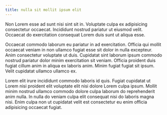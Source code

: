 ```yaml
---
title: nulla sit mollit ipsum elit
---
```


Non Lorem esse ad sunt nisi sint sit in. Voluptate culpa ex adipisicing consectetur occaecat. Incididunt nostrud pariatur ut eiusmod velit. Occaecat do exercitation consequat Lorem duis sunt ut aliqua esse.

Occaecat commodo laborum eu pariatur in ad exercitation. Officia qui mollit occaecat veniam in non ullamco fugiat esse sit dolor in nulla excepteur. Anim consectetur voluptate ut duis. Cupidatat sint laborum ipsum commodo nostrud pariatur dolor minim exercitation sit veniam. Officia proident duis fugiat cillum anim in aliqua ex laboris anim. Minim fugiat fugiat sit ipsum. Velit cupidatat ullamco ullamco ex.

Lorem elit irure incididunt commodo laboris id quis. Fugiat cupidatat ut Lorem nisi proident elit voluptate elit nisi dolore Lorem culpa ipsum. Mollit minim nostrud ullamco commodo dolore culpa laborum do reprehenderit anim nulla. In nulla do veniam culpa elit consequat nisi do laboris magna nisi. Enim culpa non ut cupidatat velit est consectetur eu enim officia adipisicing occaecat fugiat.